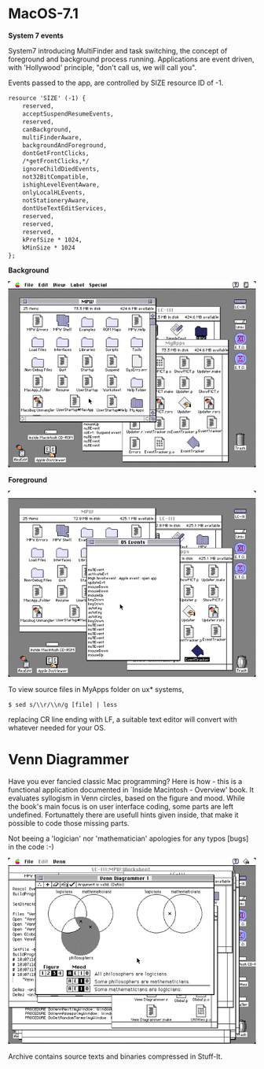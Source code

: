# MacOS-7.1

**System 7 events**

System7 introducing MultiFinder and task switching, the concept of foreground and background process running. Applications are event driven, with 'Hollywood' principle, "don't call us, we will call you".

Events passed to the app, are controlled by SIZE resource ID of -1.

	resource 'SIZE' (-1) {
		reserved,
		acceptSuspendResumeEvents,
		reserved,
		canBackground,
		multiFinderAware,
		backgroundAndForeground,
		dontGetFrontClicks,
		/*getFrontClicks,*/
		ignoreChildDiedEvents,
		not32BitCompatible,
		ishighLevelEventAware,
		onlyLocalHLEvents,
		notStationeryAware,
		dontUseTextEditServices,
		reserved,
		reserved,
		reserved,
		kPrefSize * 1024,
		kMinSize * 1024
	};

**Background**

![RGB](OS71-Events-bg.png??raw=true "System7 events")

**Foreground**

![RGB](OS71-Events.png??raw=true "System7 events")

To view source files in MyApps folder on ux* systems,

	$ sed s/\\r/\\n/g [file] | less

replacing CR line ending with LF, a suitable text editor will convert with whatever needed for your OS.


# Venn Diagrammer

Have you ever fancied classic Mac programming? Here is how - this is a functional application documented in `Inside Macintosh - Overview' book. It evaluates syllogism in Venn circles, based on the figure and mood. While the book's main focus is on user interface coding, some parts are left undefined. Fortunattely there are usefull hints given inside, that make it possible to code those missing parts. 

Not beeing a 'logician' nor 'mathematician' apologies for any typos [bugs] in the code :-) 

![RGB](Syllogism.png??raw=true "Venn diagrams")

Archive contains source texts and binaries compressed in Stuff-It.

